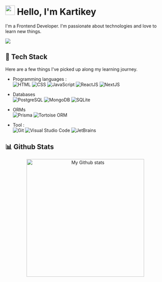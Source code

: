 # <img src="https://imgur.com/C7PX4kM.gif" height="30px" width="30px"> Hello, I'm Kartikey

I'm a Frontend Developer. I'm passionate about technologies and love to learn new things.


<img src="https://img.shields.io/badge/- devkart.official@gmail.com-556DB3?style=flat-square&logo=gmail&logoColor=EA4335"/>

## 🧰 Tech Stack

Here are a few things I've picked up along my learning journey.

- Programming languages : <br />
![HTML](https://img.shields.io/badge/-Java-05122A?style=flat&logo=Java&logoColor=FFFFFF)
![CSS](https://img.shields.io/badge/-Java-05122A?style=flat&logo=Java&logoColor=FFFFFF)
![JavaScript](https://img.shields.io/badge/-JavaScript-05122A?style=flat&logo=javascript)
![ReactJS](https://img.shields.io/badge/-Java-05122A?style=flat&logo=Java&logoColor=FFFFFF)
![NextJS](https://img.shields.io/badge/-Java-05122A?style=flat&logo=Java&logoColor=FFFFFF)


- Databases <br />
![PostgreSQL](https://img.shields.io/badge/-PostgreSQL-05122A?style=flat&logo=postgresql&logoColor=FFFFFF)
![MongoDB](https://img.shields.io/badge/-MongoDB-05122A?style=flat&logo=MongoDB&logoColor=47A248)
![SQLite](https://img.shields.io/badge/-SQLite-05122A?style=flat&logo=SQLite&logoColor=FFFFFF)


- ORMs <br />
![Prisma](https://img.shields.io/badge/-Prisma-05122A?style=flat&logo=Prisma&logoColor=FFFFFF)
![Tortoise ORM](https://img.shields.io/badge/-Tortoise%20ORM-05122A?style=flat&logo=tortoise-orm&logoColor=FFFFFF)


- Tool : <br />
![Git](https://img.shields.io/badge/-Git-05122A?style=flat&logo=git)
![Visual Studio Code](https://img.shields.io/badge/-Visual%20Studio%20Code-05122A?style=flat&logo=visual-studio-code&logoColor=007ACC)
![JetBrains](https://img.shields.io/badge/-JetBrains-05122A?style=flat&logo=jetbrains)


## 📊 Github Stats

<div align="center"> 
  <a href="https://github.com/dev-kart#gh-dark-mode-only">
    <img
      src="https://github-readme-stats-steel-omega.vercel.app/api?username=dev-kart&show_icons=true&include_all_commits=true&icon_color=2d77dc&title_color=2d77dc&text_color=ffffff&bg_color=0d1117&hide_border=true&number_format=long&rank_icon=percentile&show=reviews,discussions_started,discussions_answered,prs_merged,prs_merged_percentage#gh-dark-mode-only"
      alt="My Github stats"
      height="370"
    />
  </a>
<!--   <a href="https://github.com/dev-kart#gh-dark-mode-only">
    <img
      src="https://github-readme-stats-steel-omega.vercel.app/api/top-langs/?username=dev-kart&layout=pie&icon_color=2d77dc&title_color=2d77dc&text_color=ffffff&bg_color=0d1117&hide_border=true&langs_count=10#gh-dark-mode-only"
      alt="My Language stats"
      height="370"
    />
  </a> -->
</div>
